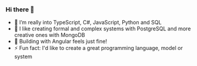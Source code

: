 ### Hi there 👋


- 🔭 I’m really into TypeScript, C#, JavaScript, Python and SQL
- 💬 I like creating formal and complex systems with PostgreSQL and more creative ones with MongoDB
- 🌱 Building with Angular feels just fine!
- ⚡ Fun fact: I'd like to create a great programming language, model or system
<!--
**softEsteban/softEsteban** is a ✨ _special_ ✨ repository because its `README.md` (this file) appears on your GitHub profile.

Here are some ideas to get you started:

- 🔭 I’m currently working on ...
- 🌱 I’m currently learning ...
- 👯 I’m looking to collaborate on ...
- 🤔 I’m looking for help with ...
- 💬 Ask me about ...
- 📫 How to reach me: ...
- 😄 Pronouns: ...
- ⚡ Fun fact: ...
-->
